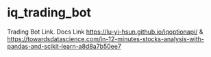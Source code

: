 # iq_trading_bot
Trading Bot Link.
Docs Link https://lu-yi-hsun.github.io/iqoptionapi/      &    https://towardsdatascience.com/in-12-minutes-stocks-analysis-with-pandas-and-scikit-learn-a8d8a7b50ee7
